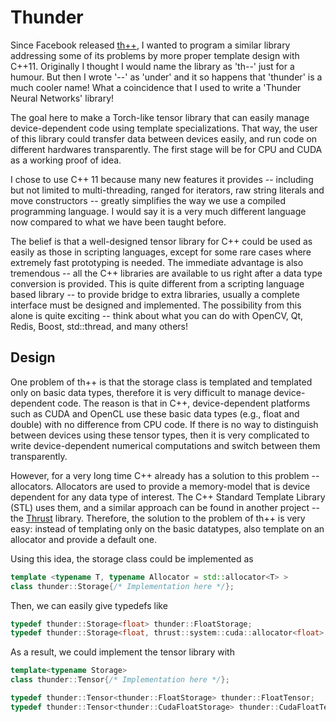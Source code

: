 Thunder
=======

Since Facebook released [th++](http://example.com/), I wanted to program a similar library addressing some of its problems by more proper template design with C++11. Originally I thought I would name the library as 'th--' just for a humour. But then I wrote '--' as 'under' and it so happens that 'thunder' is a much cooler name! What a coincidence that I used to write a 'Thunder Neural Networks' library!

The goal here to make a Torch-like tensor library that can easily manage device-dependent code using template specializations. That way, the user of this library could transfer data between devices easily, and run code on different hardwares transparently. The first stage will be for CPU and CUDA as a working proof of idea.

I chose to use C++ 11 because many new features it provides -- including but not limited to multi-threading, ranged for iterators, raw string literals and move constructors -- greatly simplifies the way we use a compiled programming language. I would say it is a very much different language now compared to what we have been taught before.

The belief is that a well-designed tensor library for C++ could be used as easily as those in scripting languages, except for some rare cases where extremely fast prototyping is needed. The immediate advantage is also tremendous -- all the C++ libraries are available to us right after a data type conversion is provided. This is quite different from a scripting language based library -- to provide bridge to extra libraries, usually a complete interface must be designed and implemented. The possibility from this alone is quite exciting -- think about what you can do with OpenCV, Qt, Redis, Boost, std::thread, and many others!

Design
------

One problem of th++ is that the storage class is templated and templated only on basic data types, therefore it is very difficult to manage device-dependent code. The reason is that in C++, device-dependent platforms such as CUDA and OpenCL use these basic data types (e.g., float and double) with no difference from CPU code. If there is no way to distinguish between devices using these tensor types, then it is very complicated to write device-dependent numerical computations and switch between them transparently.

However, for a very long time C++ already has a solution to this problem -- allocators. Allocators are used to provide a memory-model that is device dependent for any data type of interest. The C++ Standard Template Library (STL) uses them, and a similar approach can be found in another project -- the [Thrust](http://thrust.github.io) library. Therefore, the solution to the problem of th++ is very easy: instead of templating only on the basic datatypes, also template on an allocator and provide a default one.

Using this idea, the storage class could be implemented as
```cpp
template <typename T, typename Allocator = std::allocator<T> >
class thunder::Storage{/* Implementation here */};
```

Then, we can easily give typedefs like
```cpp
typedef thunder::Storage<float> thunder::FloatStorage;
typedef thunder::Storage<float, thrust::system::cuda::allocator<float> > thunder::CudaFloatStorage;
```

As a result, we could implement the tensor library with
```cpp
template<typename Storage>
class thunder::Tensor{/* Implementation here */};

typedef thunder::Tensor<thunder::FloatStorage> thunder::FloatTensor;
typedef thunder::Tensor<thunder::CudaFloatStorage> thunder::CudaFloatTensor;
```

